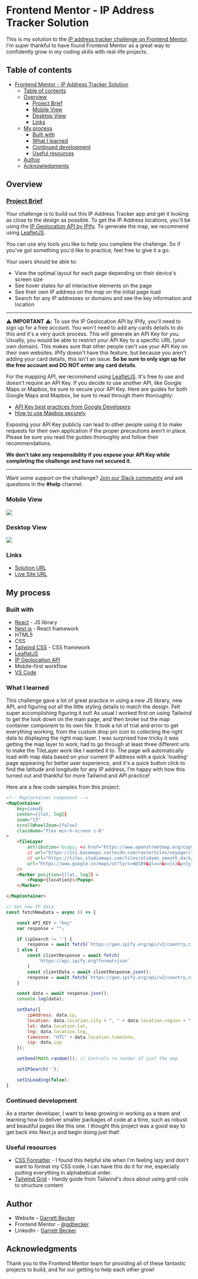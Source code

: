 # Frontend Mentor - IP Address Tracker Solution

This is my solution to the [IP address tracker challenge on Frontend Mentor](https://www.frontendmentor.io/challenges/ip-address-tracker-I8-0yYAH0). I'm super thankful to have found Frontend Mentor as a great way to confidently grow in my coding skills with real-life projects. 

## Table of contents

- [Frontend Mentor - IP Address Tracker Solution](#frontend-mentor---ip-address-tracker-solution)
	- [Table of contents](#table-of-contents)
	- [Overview](#overview)
		- [Project Brief](#project-brief)
		- [Mobile View](#mobile-view)
		- [Desktop View](#desktop-view)
		- [Links](#links)
	- [My process](#my-process)
		- [Built with](#built-with)
		- [What I learned](#what-i-learned)
		- [Continued development](#continued-development)
		- [Useful resources](#useful-resources)
	- [Author](#author)
	- [Acknowledgments](#acknowledgments)

## Overview

### [Project Brief](./project%20brief/)

Your challenge is to build out this IP Address Tracker app and get it looking as close to the design as possible. To get the IP Address locations, you'll be using the [IP Geolocation API by IPify](https://geo.ipify.org/). To generate the map, we recommend using [LeafletJS](https://leafletjs.com/).

You can use any tools you like to help you complete the challenge. So if you've got something you'd like to practice, feel free to give it a go.

Your users should be able to:

- View the optimal layout for each page depending on their device's screen size
- See hover states for all interactive elements on the page
- See their own IP address on the map on the initial page load
- Search for any IP addresses or domains and see the key information and location

---

⚠️ **IMPORTANT** ⚠️: To use the IP Geolocation API by IPify, you'll need to sign up for a free account. You won't need to add any cards details to do this and it's a very quick process. This will generate an API Key for you. Usually, you would be able to restrict your API Key to a specific URL (your own domain). This makes sure that other people can't use your API Key on their own websites. IPify doesn't have this feature, but because you aren't adding your card details, this isn't an issue. **So be sure to only sign up for the free account and DO NOT enter any card details**.

For the mapping API, we recommend using [LeafletJS](https://leafletjs.com/). It's free to use and doesn't require an API Key. If you decide to use another API, like Google Maps or Mapbox, be sure to secure your API Key. Here are guides for both Google Maps and Mapbox, be sure to read through them thoroughly:

- [API Key best practices from Google Developers](https://developers.google.com/maps/api-key-best-practices)
- [How to use Mapbox securely](https://docs.mapbox.com/help/troubleshooting/how-to-use-mapbox-securely/)

Exposing your API Key publicly can lead to other people using it to make requests for their own application if the proper precautions aren't in place. Please be sure you read the guides thoroughly and follow their recommendations.

**We don't take any responsibility if you expose your API Key while completing the challenge and have not secured it.**

---

Want some support on the challenge? [Join our Slack community](https://www.frontendmentor.io/slack) and ask questions in the **#help** channel.

### Mobile View

![](./ip-tracker-mobile.png)

### Desktop View

![](./ip-tracker-desktop.png)


### Links

- [Solution URL](https://www.frontendmentor.io/solutions/ip-address-tracker-with-next-tailwind-2Zz94TGTex)
- [Live Site URL](https://ip-tracker-gdbecker.netlify.app/)

## My process

### Built with

- [React](https://reactjs.org/) - JS library
- [Next.js](https://nextjs.org) - React framework
- HTML5
- CSS
- [Tailwind CSS](https://tailwindcss.com) - CSS framework
- [LeafletJS](https://leafletjs.com/)
- [IP Geolocation API](https://geo.ipify.org/)
- Mobile-first workflow
- [VS Code](https://code.visualstudio.com)

### What I learned

This challenge gave a lot of great practice in using a new JS library, new API, and figuring out all the little styling details to match the design. Felt super accomplishing figuring it out! As usual I worked first on using Tailwind to get the look down on the main page, and then broke out the map container component to its own file. It took a lot of trial and error to get everything working, from the custom drop pin icon to collecting the right data to displaying the right map layer. I was surprised how tricky it was getting the map layer to work; had to go through at least three different urls to make the TileLayer work like I wanted it to. The page will automatically load with map data based on your current IP address with a quick 'loading' page appearing for better user experience, and it's a quick button click to find the latitude and longitude for any IP address, I'm happy with how this turned out and thankful for more Tailwind and API practice!

Here are a few code samples from this project:

```html
<!-- MapContainer component -->
<MapContainer 
	key={seed}
	center={[lat, lng]} 
	zoom="13" 
	scrollWheelZoom={false}
	className="flex min-h-screen z-0"
>
	<TileLayer
		attribution='&copy; <a href="https://www.openstreetmap.org/copyright">OpenStreetMap</a> contributors &copy; <a href="https://carto.com/attributions">CARTO</a>'
		// url="https://{s}.basemaps.cartocdn.com/rastertiles/voyager/{z}/{x}/{y}{r}.png"
		// url="https://tiles.stadiamaps.com/tiles/alidade_smooth_dark/{z}/{x}/{y}{r}.png"
		url="https://www.google.cn/maps/vt?lyrs=m@189&gl=cn&x={x}&y={y}&z={z}"
	/>
	<Marker position={[lat, lng]} >
		<Popup>{location}</Popup>
	</Marker>

</MapContainer>
```

```js
// Get new IP data
const fetchNewData = async () => {

	const API_KEY = "key"
	var response = "";

	if (ipSearch != '') {
		response = await fetch(`https://geo.ipify.org/api/v2/country,city?apiKey=${API_KEY}&ipAddress=${ipSearch}`);
	} else {
		const clientResponse = await fetch(
			'https://api.ipify.org?format=json'
		)
		const clientData = await clientResponse.json();
		response = await fetch(`https://geo.ipify.org/api/v2/country,city?apiKey=${API_KEY}&ipAddress=${clientData.ip}`);
	}

	const data = await response.json();
	console.log(data);

	setData({
		ipAddress: data.ip,
		location: data.location.city + ", " + data.location.region + " " + data.location.postalCode,
		lat: data.location.lat,
		lng: data.location.lng,
		timezone: "UTC" + data.location.timezone,
		isp: data.isp
	});

	setSeed(Math.random()); // Controls re-render of just the map

	setIPSearch('');

	setIsLoading(false);
}
```

### Continued development

As a starter developer, I want to keep growing in working as a team and learning how to deliver smaller packages of code at a time, such as robust and beautiful pages like this one. I thought this project was a good way to get back into Next.js and begin doing just that!

### Useful resources

- [CSS Formatter](http://www.lonniebest.com/FormatCSS/) - I found this helpful site when I'm feeling lazy and don't want to format my CSS code, I can have this do it for me, especially putting everything in alphabetical order.
- [Tailwind Grid](https://tailwindcss.com/docs/grid-template-columns) - Handy guide from Tailwind's docs about using grid-cols to structure content

## Author

- Website - [Garrett Becker]()
- Frontend Mentor - [@gdbecker](https://www.frontendmentor.io/profile/gdbecker)
- LinkedIn - [Garrett Becker](https://www.linkedin.com/in/garrett-becker-923b4a106/)

## Acknowledgments

Thank you to the Frontend Mentor team for providing all of these fantastic projects to build, and for our getting to help each other grow!